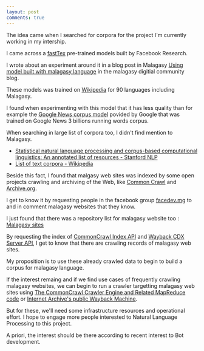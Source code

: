 ```yaml
---
layout: post
comments: true
---
```


The idea came when I searched for corpora for the project
I'm currently working in my intership.

I came across a [fastTex](https://github.com/facebookresearch/fastText/blob/master/pretrained-vectors.md#models)
pre-trained models built by Facebook Research.

I wrote about an experiment around it in a blog post in Malagasy
[Using model built with malagasy language](http://www.famaky.com/2017/03/19/fikirakirana-modely-voakajy-taminny-teny-malagasy/)
in the malagasy digitial community blog.

These models was trained on [Wikipedia](https://www.wikipedia.org/) for 90 languages including Malagasy.

I found when experimenting with this model that it has less quality
than for example the
[Google News corpus model](https://s3.amazonaws.com/dl4j-distribution/GoogleNews-vectors-negative300.bin.gz)
povided by Google that was trained on Google News 3 billions running words corpus.

When searching in large list of corpora too, I didn't find mention to Malagasy.

- [Statistical natural language processing and corpus-based computational linguistics: An annotated list of resources - Stanford NLP](https://nlp.stanford.edu/links/statnlp.html)
- [List of text corpora - Wikipedia](https://en.wikipedia.org/wiki/List_of_text_corpora)

Beside this fact, I found that malgasy web sites was indexed by some open projects crawling and archiving
of the Web, like [Common Crawl](http://commoncrawl.org) and [Archive.org](https://archive.org).

I get to know it by requesting people in the facebook group
[facedev.mg](https://www.facebook.com/groups/facedev.mg/permalink/1433233820034113/)
to and in comment malagasy websites that they know.

I just found that there was a repository list for malagasy website too : [Malagasy sites](http://takelaka.org)

By requesting the index of [CommonCrawl Index API](http://index.commoncrawl.org) and
[Wayback CDX Server API](https://archive.org/help/wayback_api.php),
I get to know that there are crawling records of malagasy web sites.

My proposition is to use these already crawled data to begin to build a corpus for malagasy language.

If the interest remaing and if we find use cases of frequently crawling malagasy websites,
we can begin to run a crawler targetting malagasy web sites using
[The CommonCrawl Crawler Engine and Related MapReduce code](https://github.com/commoncrawl/commoncrawl-crawler) or
[Internet Archive's public Wayback Machine](https://github.com/internetarchive/wayback).

But for these, we'll need some infrastructure resources and operational effort.
I hope to engage more people interested to Natural Language Processing to this project.

A priori, the interest should be there according to recent interest to Bot development.
